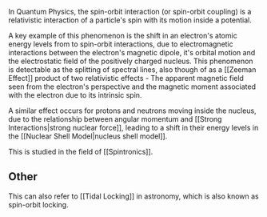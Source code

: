 In Quantum Physics, the spin-orbit interaction (or spin-orbit coupling) is a relativistic interaction of a particle's spin with its motion inside a potential.

A key example of this phenomenon is the shift in an electron's atomic energy levels from to spin-orbit interactions, due to electromagnetic interactions between the electron's magnetic dipole, it's orbital motion and the electrostatic field of the positively charged nucleus. This phenomenon is detectable as the splitting of spectral lines, also though of as a [[Zeeman Effect]] product of two relativistic effects - The apparent magnetic field seen from the electron's perspective and the magnetic moment associated with the electron due to its intrinsic spin.

A similar effect occurs for protons and neutrons moving inside the nucleus, due to the relationship between angular momentum and [[Strong Interactions|strong nuclear force]], leading to a shift in their energy levels in the [[Nuclear Shell Model|nucleus shell model]].

This is studied in the field of [[Spintronics]].
## Other
This can also refer to [[Tidal Locking]] in astronomy, which is also known as spin-orbit locking.


